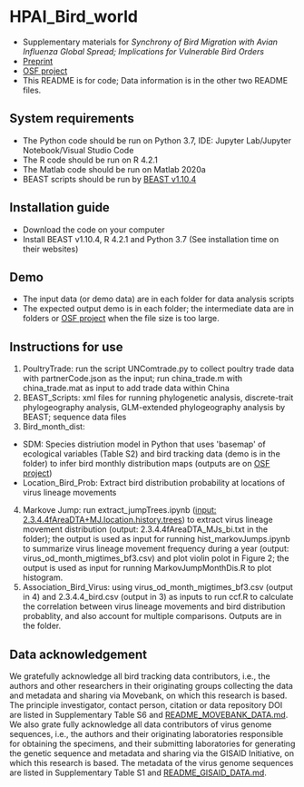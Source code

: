 # HPAI_Bird_world
- Supplementary materials for _Synchrony of Bird Migration with Avian Influenza Global Spread; Implications for Vulnerable Bird Orders_
- [Preprint](https://www.biorxiv.org/content/10.1101/2023.05.22.541648v1.full)
- [OSF project](https://osf.io/7a2uk/)
- This README is for code; Data information is in the other two README files.

## System requirements
- The Python code should be run on Python 3.7, IDE: Jupyter Lab/Jupyter Notebook/Visual Studio Code
- The R code should be run on R 4.2.1
- The Matlab code should be run on Matlab 2020a
- BEAST scripts should be run by [BEAST v1.10.4](https://github.com/beast-dev/beast-mcmc)

## Installation guide
- Download the code on your computer
- Install BEAST v1.10.4, R 4.2.1 and Python 3.7 (See installation time on their websites)

## Demo
- The input data (or demo data) are in each folder for data analysis scripts
- The expected output demo is in each folder; the intermediate data are in folders or [OSF project](https://osf.io/7a2uk/) when the file size is too large.

## Instructions for use
1. PoultryTrade: run the script UNComtrade.py to collect poultry trade data with partnerCode.json as the input; run china_trade.m with china_trade.mat as input to add trade data within China
2. BEAST_Scripts: xml files for running phylogenetic analysis, discrete-trait phylogeography analysis, GLM-extended phylogeography analysis by BEAST; sequence data files
3. Bird_month_dist: 
  - SDM: Species distriution model in Python that uses 'basemap' of ecological variables (Table S2) and bird tracking data (demo is in the folder) to infer bird monthly distribution maps (outputs are on [OSF project](https://osf.io/7a2uk/))
  - Location_Bird_Prob: Extract bird distribution probability at locations of virus lineage movements
4. Markove Jump: run extract_jumpTrees.ipynb ([input: 2.3.4.4fAreaDTA+MJ.location.history.trees](https://osf.io/pkv9c/)) to extract virus lineage movement distribution (output: 2.3.4.4fAreaDTA_MJs_bi.txt in the folder); the output is used as input for running hist_markovJumps.ipynb to summarize virus lineage movement frequency during a year (output: virus_od_month_migtimes_bf3.csv) and plot violin polot in Figure 2; the output is used as input for running MarkovJumpMonthDis.R to plot histogram.
5. Association_Bird_Virus: using virus_od_month_migtimes_bf3.csv (output in 4) and 2.3.4.4_bird.csv (output in 3) as inputs to run ccf.R to calculate the correlation between virus lineage movements and bird distribution probablity, and also account for multiple comparisons. Outputs are in the folder.

## Data acknowledgement
We gratefully acknowledge all bird tracking data contributors, i.e., the authors and other researchers in their originating groups collecting the data and metadata and sharing via Movebank, on which this research is based. The principle investigator, contact person, citation or data repository DOI are listed in Supplementary Table S6 and [README_MOVEBANK_DATA.md](https://github.com/kikiyang/HPAI_Bird_world/blob/main/README_MOVEBANK_DATA.md). We also grate fully acknowledge all data contributors of virus genome sequences, i.e., the authors and their originating laboratories responsible for obtaining the specimens, and their submitting laboratories for generating the genetic sequence and metadata and sharing via the GISAID Initiative, on which this research is based. The metadata of the virus genome sequences are listed in Supplementary Table S1 and [README_GISAID_DATA.md](https://github.com/kikiyang/HPAI_Bird_world/blob/main/README_GISAID_DATA.md).